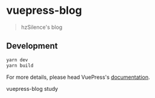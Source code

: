 # vuepress-blog

> hzSilence&#39;s blog

## Development

```bash
yarn dev
yarn build
```

For more details, please head VuePress's [documentation](https://v1.vuepress.vuejs.org/).

vuepress-blog study

